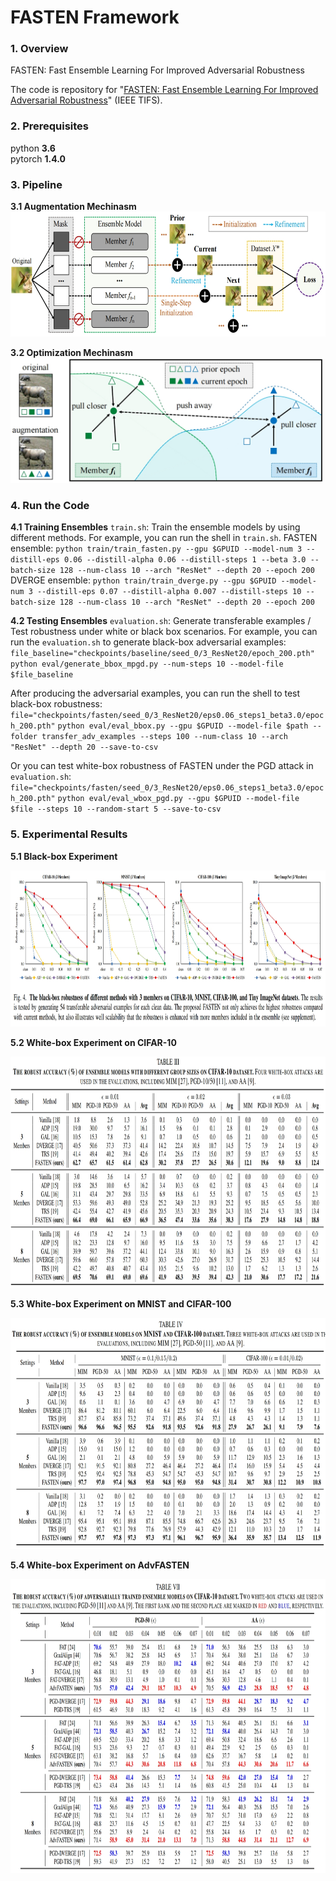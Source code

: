 # FASTEN Framework

### 1. Overview

FASTEN: Fast Ensemble Learning For Improved Adversarial Robustness

The code is repository for "[FASTEN: Fast Ensemble Learning For Improved Adversarial Robustness](https://ieeexplore.ieee.org/document/10329935)" (IEEE TIFS).


### 2. Prerequisites

python **3.6**  
pytorch **1.4.0**  

### 3. Pipeline 
**3.1 Augmentation Mechinasm**
<img src="/figure/overview.png" width = "700" height = "200" align=center/>

**3.2 Optimization Mechinasm**
<img src="/figure/overview2.png" width = "500" height = "200" align=center/>


### 4. Run the Code  
**4.1 Training Ensembles**
`train.sh`: Train the ensemble models by using different methods. 
For example, you can run the shell in `train.sh`.
FASTEN ensemble: 
`python train/train_fasten.py --gpu $GPUID --model-num 3 --distill-eps 0.06 --distill-alpha 0.06 --distill-steps 1 --beta 3.0 --batch-size 128 --num-class 10 --arch "ResNet" --depth 20 --epoch 200`
DVERGE ensemble: 
`python train/train_dverge.py --gpu $GPUID --model-num 3 --distill-eps 0.07 --distill-alpha 0.007 --distill-steps 10 --batch-size 128 --num-class 10 --arch "ResNet" --depth 20 --epoch 200`

**4.2 Testing Ensembles**
`evaluation.sh`: Generate transferable examples / Test robustness under white or black box scenarios.
For example, you can run the `evaluation.sh` to generate black-box adversarial examples:
`file_baseline="checkpoints/baseline/seed_0/3_ResNet20/epoch_200.pth"`
`python eval/generate_bbox_mpgd.py --num-steps 10 --model-file $file_baseline`

After producing the adversarial examples, you can run the shell to test black-box robustness:
`file="checkpoints/fasten/seed_0/3_ResNet20/eps0.06_steps1_beta3.0/epoch_200.pth"`
`python eval/eval_bbox.py --gpu $GPUID --model-file $path --folder transfer_adv_examples --steps 100 --num-class 10 --arch "ResNet" --depth 20 --save-to-csv`

Or you can test white-box robustness of FASTEN under the PGD attack in `evaluation.sh`:
`file="checkpoints/fasten/seed_0/3_ResNet20/eps0.06_steps1_beta3.0/epoch_200.pth"`
`python eval/eval_wbox_pgd.py --gpu $GPUID --model-file $file --steps 10 --random-start 5 --save-to-csv`

### 5. Experimental Results

<b>5.1 Black-box Experiment</b>

<img src="/figure/black-box.png" width = "900" height = "250" align=center/>

<b>5.2 White-box Experiment on CIFAR-10</b>

<img src="/figure/white-box.png" width = "900" height = "370" align=center/>

<b>5.3 White-box Experiment on MNIST and CIFAR-100</b>

<img src="/figure/white-box2.png" width = "850" height = "370" align=center/>

<b>5.4 White-box Experiment on AdvFASTEN</b>

<img src="/figure/white-box3.png" width = "900" height = "470" align=center/>



